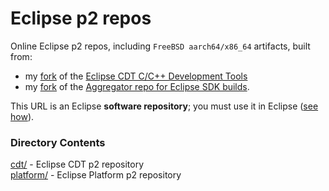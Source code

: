 # Eclipse p2 repos

Online Eclipse p2 repos, including `FreeBSD aarch64/x86_64` artifacts, built from:

 - my [fork](https://github.com/chirontt/eclipse-cdt) of the [Eclipse CDT C/C++ Development Tools](https://github.com/eclipse-cdt/cdt)
 - my [fork](https://github.com/chirontt/eclipse.platform.releng.aggregator) of the [Aggregator repo for Eclipse SDK builds](https://github.com/eclipse-platform/eclipse.platform.releng.aggregator).

This URL is an Eclipse **software repository**; you must use it in Eclipse ([see how](https://help.eclipse.org/topic/org.eclipse.platform.doc.user/tasks/tasks-127.htm)).

### Directory Contents

[cdt/](cdt) - Eclipse CDT p2 repository  
[platform/](platform) - Eclipse Platform p2 repository  
